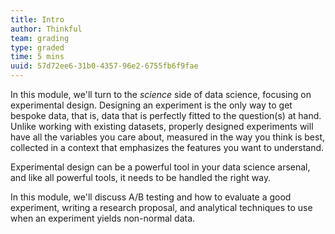 ```yaml
---
title: Intro
author: Thinkful
team: grading
type: graded
time: 5 mins
uuid: 57d72ee6-31b0-4357-96e2-6755fb6f9fae
---
```


In this module, we'll turn to the *science* side of data science, focusing on experimental design. Designing an experiment is the only way to get bespoke data, that is, data that is perfectly fitted to the question(s) at hand. Unlike working with existing datasets, properly designed experiments will have all the variables you care about, measured in the way you think is best, collected in a context that emphasizes the features you want to understand.

Experimental design can be a powerful tool in your data science arsenal, and like all powerful tools, it needs to be handled the right way.

In this module, we'll discuss A/B testing and how to evaluate a good experiment, writing a research proposal, and analytical techniques to use when an experiment yields non-normal data.

